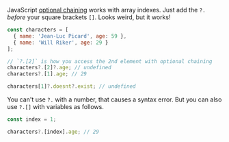 JavaScript [optional chaining](https://developer.mozilla.org/en-US/docs/Web/JavaScript/Reference/Operators/Optional_chaining) works with array indexes.
Just add the `?.` _before_ your square brackets `[]`.
Looks weird, but it works!

```javascript
const characters = [
  { name: 'Jean-Luc Picard', age: 59 },
  { name: 'Will Riker', age: 29 }
];

// `?.[2]` is how you access the 2nd element with optional chaining
characters?.[2]?.age; // undefined
characters?.[1].age; // 29

characters[1]?.doesnt?.exist; // undefined
```

You can't use `?.` with a number, that causes a syntax error.
But you can also use `?.[]` with variables as follows.

```javascript
const index = 1;

characters?.[index].age; // 29
```